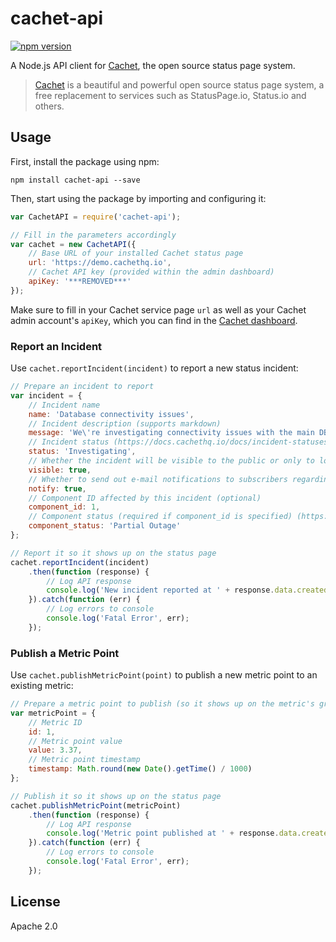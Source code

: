 # cachet-api
[![npm version](https://badge.fury.io/js/cachet-api.svg)](https://www.npmjs.com/package/cachet-api)

A Node.js API client for [Cachet](https://cachethq.io/), the open source status page system.

> [Cachet](https://github.com/cachethq/cachet) is a beautiful and powerful open source status page system, a free replacement to services such as StatusPage.io, Status.io and others.

## Usage

First, install the package using npm:

```shell
npm install cachet-api --save
```

Then, start using the package by importing and configuring it:

```js
var CachetAPI = require('cachet-api');

// Fill in the parameters accordingly
var cachet = new CachetAPI({
    // Base URL of your installed Cachet status page
    url: 'https://demo.cachethq.io',
    // Cachet API key (provided within the admin dashboard)
    apiKey: '***REMOVED***'
});
```

Make sure to fill in your Cachet service page `url` as well as your Cachet admin account's `apiKey`, which you can find in the [Cachet dashboard](https://docs.cachethq.io/docs/api-authentication#api-token). 

### Report an Incident

Use `cachet.reportIncident(incident)` to report a new status incident:

```js
// Prepare an incident to report
var incident = {
    // Incident name
    name: 'Database connectivity issues',
    // Incident description (supports markdown)
    message: 'We\'re investigating connectivity issues with the main DB.',
    // Incident status (https://docs.cachethq.io/docs/incident-statuses)
    status: 'Investigating',
    // Whether the incident will be visible to the public or only to logged in users
    visible: true,
    // Whether to send out e-mail notifications to subscribers regarding this incident
    notify: true,
    // Component ID affected by this incident (optional)
    component_id: 1,
    // Component status (required if component_id is specified) (https://docs.cachethq.io/docs/component-statuses)
    component_status: 'Partial Outage'
};

// Report it so it shows up on the status page
cachet.reportIncident(incident)
    .then(function (response) {
        // Log API response
        console.log('New incident reported at ' + response.data.created_at);
    }).catch(function (err) {
        // Log errors to console
        console.log('Fatal Error', err);
    });
```

### Publish a Metric Point

Use `cachet.publishMetricPoint(point)` to publish a new metric point to an existing metric:

```js
// Prepare a metric point to publish (so it shows up on the metric's graph)
var metricPoint = {
    // Metric ID
    id: 1,
    // Metric point value
    value: 3.37,
    // Metric point timestamp
    timestamp: Math.round(new Date().getTime() / 1000)
};

// Publish it so it shows up on the status page
cachet.publishMetricPoint(metricPoint)
    .then(function (response) {
        // Log API response
        console.log('Metric point published at ' + response.data.created_at);
    }).catch(function (err) {
        // Log errors to console
        console.log('Fatal Error', err);
    });
```

## License

Apache 2.0

